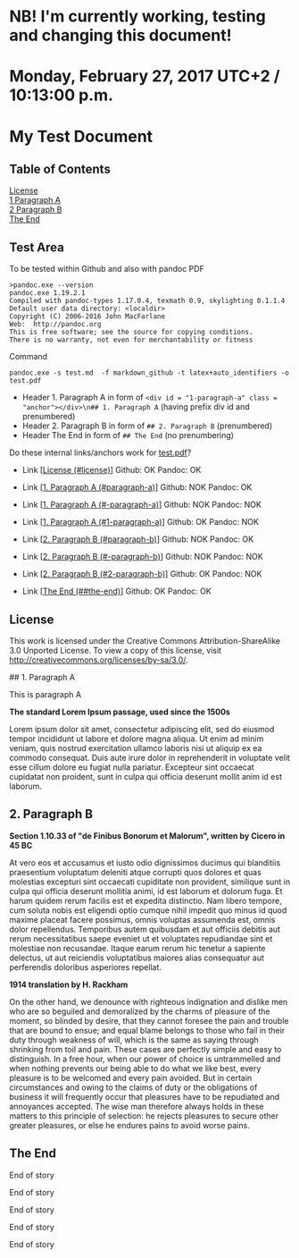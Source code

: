 # NB! I'm currently working, testing and changing this document!
# Monday, February 27, 2017 UTC+2 / 10:13:00 p.m.

# My Test Document

## Table of Contents

[License](#license)  
[1 Paragraph A](#1-paragraph-a)  
[2 Paragraph B](#2-paragraph-b)  
[The End](#the-end)  

## Test Area

To be tested within Github and also with pandoc PDF

	>pandoc.exe --version
	pandoc.exe 1.19.2.1
	Compiled with pandoc-types 1.17.0.4, texmath 0.9, skylighting 0.1.1.4
	Default user data directory: <localdir>
	Copyright (C) 2006-2016 John MacFarlane
	Web:  http://pandoc.org
	This is free software; see the source for copying conditions.
	There is no warranty, not even for merchantability or fitness

Command 

	pandoc.exe -s test.md  -f markdown_github -t latex+auto_identifiers -o test.pdf

- Header 1. Paragraph A in form of `<div id = "1-paragraph-a" class = "anchor"></div>\n## 1. Paragraph A` (having prefix div id and prenumbered)
- Header 2. Paragraph B in form of `## 2. Paragraph B` (prenumbered)
- Header The End in form of `## The End` (no prenumbering)

Do these internal links/anchors work for [test.pdf](test.pdf)?

- Link \[[License (#license)](#license)\] Github: OK Pandoc: OK

- Link \[[1. Paragraph A (#paragraph-a)](#paragraph-a)\]  Github: NOK Pandoc: OK
- Link \[[1. Paragraph A (#-paragraph-a)](#-paragraph-a)\]  Github: NOK Pandoc: NOK
- Link \[[1. Paragraph A (#1-paragraph-a)](#1-paragraph-a)\]  Github: OK Pandoc: NOK

- Link \[[2. Paragraph B (#paragraph-b)](#paragraph-b)\] Github: NOK Pandoc: OK
- Link \[[2. Paragraph B (#-paragraph-b)](#-paragraph-b)\]  Github: NOK Pandoc: NOK
- Link \[[2. Paragraph B (#2-paragraph-b)](#2-paragraph-b)\]  Github: OK Pandoc: NOK

- Link \[[The End (##the-end)](#the-end)\]  Github: OK Pandoc: OK


## License

This work is licensed under the Creative Commons Attribution-ShareAlike 3.0 Unported License. To view a copy of this license, visit http://creativecommons.org/licenses/by-sa/3.0/.

<div id="1-paragraph-a" class="anchor"></div>
## 1. Paragraph A

This is paragraph A

**The standard Lorem Ipsum passage, used since the 1500s**

Lorem ipsum dolor sit amet, consectetur adipiscing elit, sed do eiusmod tempor incididunt ut labore et dolore magna aliqua. Ut enim ad minim veniam, quis nostrud exercitation ullamco laboris nisi ut aliquip ex ea commodo consequat. Duis aute irure dolor in reprehenderit in voluptate velit esse cillum dolore eu fugiat nulla pariatur. Excepteur sint occaecat cupidatat non proident, sunt in culpa qui officia deserunt mollit anim id est laborum.

## 2. Paragraph B

**Section 1.10.33 of "de Finibus Bonorum et Malorum", written by Cicero in 45 BC**

At vero eos et accusamus et iusto odio dignissimos ducimus qui blanditiis praesentium voluptatum deleniti atque corrupti quos dolores et quas molestias excepturi sint occaecati cupiditate non provident, similique sunt in culpa qui officia deserunt mollitia animi, id est laborum et dolorum fuga. Et harum quidem rerum facilis est et expedita distinctio. Nam libero tempore, cum soluta nobis est eligendi optio cumque nihil impedit quo minus id quod maxime placeat facere possimus, omnis voluptas assumenda est, omnis dolor repellendus. Temporibus autem quibusdam et aut officiis debitis aut rerum necessitatibus saepe eveniet ut et voluptates repudiandae sint et molestiae non recusandae. Itaque earum rerum hic tenetur a sapiente delectus, ut aut reiciendis voluptatibus maiores alias consequatur aut perferendis doloribus asperiores repellat.

**1914 translation by H. Rackham**

On the other hand, we denounce with righteous indignation and dislike men who are so beguiled and demoralized by the charms of pleasure of the moment, so blinded by desire, that they cannot foresee the pain and trouble that are bound to ensue; and equal blame belongs to those who fail in their duty through weakness of will, which is the same as saying through shrinking from toil and pain. These cases are perfectly simple and easy to distinguish. In a free hour, when our power of choice is untrammelled and when nothing prevents our being able to do what we like best, every pleasure is to be welcomed and every pain avoided. But in certain circumstances and owing to the claims of duty or the obligations of business it will frequently occur that pleasures have to be repudiated and annoyances accepted. The wise man therefore always holds in these matters to this principle of selection: he rejects pleasures to secure other greater pleasures, or else he endures pains to avoid worse pains.

## The End

End of story

End of story

End of story

End of story

End of story
